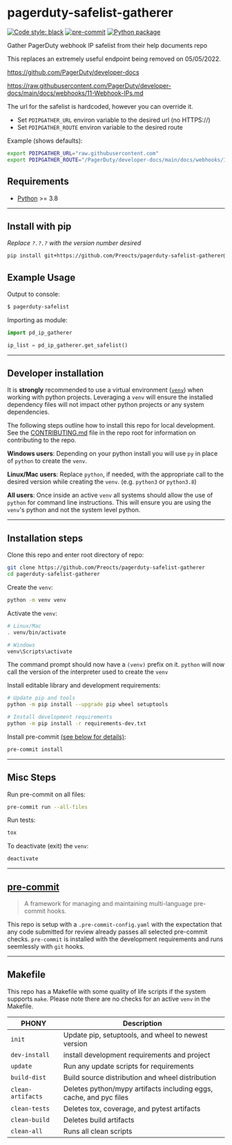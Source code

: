 # pagerduty-safelist-gatherer

[![Code style: black](https://img.shields.io/badge/code%20style-black-000000.svg)](https://github.com/psf/black)
[![pre-commit](https://img.shields.io/badge/pre--commit-enabled-brightgreen?logo=pre-commit&logoColor=white)](https://github.com/pre-commit/pre-commit)
[![Python package](https://github.com/Preocts/pagerduty-safelist-gatherer/actions/workflows/python-tests.yml/badge.svg?branch=main)](https://github.com/Preocts/pagerduty-safelist-gatherer/actions/workflows/python-tests.yml)

Gather PagerDuty webhook IP safelist from their help documents repo

This replaces an extremely useful endpoint being removed on 05/05/2022.

https://github.com/PagerDuty/developer-docs

https://raw.githubusercontent.com/PagerDuty/developer-docs/main/docs/webhooks/11-Webhook-IPs.md

The url for the safelist is hardcoded, however you can override it.

- Set `PDIPGATHER_URL` environ variable to the desired url (no HTTPS://)
- Set `PDIPGATHER_ROUTE` environ variable to the desired route

Example (shows defaults):
```bash
export PDIPGATHER_URL="raw.githubusercontent.com"
export PDIPGATHER_ROUTE="/PagerDuty/developer-docs/main/docs/webhooks/11-Webhook-IPs.md
```

## Requirements

- [Python](https://python.org) >= 3.8

---

## Install with pip

*Replace `?.?.?` with the version number desired*

```bash
pip install git+https://github.com/Preocts/pagerduty-safelist-gatherer@?.?.?
```

## Example Usage

Output to console:

```bash
$ pagerduty-safelist
```

Importing as module:

```py
import pd_ip_gatherer

ip_list = pd_ip_gatherer.get_safelist()
```

---

## Developer installation

It is **strongly** recommended to use a virtual environment
([`venv`](https://docs.python.org/3/library/venv.html)) when working with python
projects. Leveraging a `venv` will ensure the installed dependency files will
not impact other python projects or any system dependencies.

The following steps outline how to install this repo for local development. See
the [CONTRIBUTING.md](../CONTRIBUTING.md) file in the repo root for information
on contributing to the repo.

**Windows users**: Depending on your python install you will use `py` in place
of `python` to create the `venv`.

**Linux/Mac users**: Replace `python`, if needed, with the appropriate call to
the desired version while creating the `venv`. (e.g. `python3` or `python3.8`)

**All users**: Once inside an active `venv` all systems should allow the use of
`python` for command line instructions. This will ensure you are using the
`venv`'s python and not the system level python.

---

## Installation steps

Clone this repo and enter root directory of repo:

```bash
git clone https://github.com/Preocts/pagerduty-safelist-gatherer
cd pagerduty-safelist-gatherer
```

Create the `venv`:

```bash
python -m venv venv
```

Activate the `venv`:

```bash
# Linux/Mac
. venv/bin/activate

# Windows
venv\Scripts\activate
```

The command prompt should now have a `(venv)` prefix on it. `python` will now
call the version of the interpreter used to create the `venv`

Install editable library and development requirements:

```bash
# Update pip and tools
python -m pip install --upgrade pip wheel setuptools

# Install development requirements
python -m pip install -r requirements-dev.txt
```

Install pre-commit [(see below for details)](#pre-commit):

```bash
pre-commit install
```

---

## Misc Steps

Run pre-commit on all files:

```bash
pre-commit run --all-files
```

Run tests:

```bash
tox
```

To deactivate (exit) the `venv`:

```bash
deactivate
```

---

## [pre-commit](https://pre-commit.com)

> A framework for managing and maintaining multi-language pre-commit hooks.

This repo is setup with a `.pre-commit-config.yaml` with the expectation that
any code submitted for review already passes all selected pre-commit checks.
`pre-commit` is installed with the development requirements and runs seemlessly
with `git` hooks.

---

## Makefile

This repo has a Makefile with some quality of life scripts if the system
supports `make`.  Please note there are no checks for an active `venv` in the
Makefile.

| PHONY             | Description                                                        |
| ----------------- | ------------------------------------------------------------------ |
| `init`            | Update pip, setuptools, and wheel to newest version                |
| `dev-install`     | install development requirements and project                       |
| `update`          | Run any update scripts for requirements                            |
| `build-dist`      | Build source distribution and wheel distribution                   |
| `clean-artifacts` | Deletes python/mypy artifacts including eggs, cache, and pyc files |
| `clean-tests`     | Deletes tox, coverage, and pytest artifacts                        |
| `clean-build`     | Deletes build artifacts                                            |
| `clean-all`       | Runs all clean scripts                                             |
